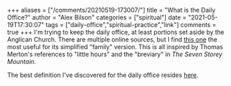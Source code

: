 +++
aliases = ["/comments/20210519-173007/"]
title = "What is the Daily Office?"
author = "Alex Bilson"
categories = ["spiritual"]
date = "2021-05-19T17:30:07"
tags = ["daily-office","spiritual-practice","link"]
comments = true
+++
I'm trying to keep the daily office, at least portions set aside by the Anglican Church. There are multiple online sources, but I find [this one](https://www.dailyoffice2019.com/family/) the most useful for its simplified "family" version. This is all inspired by Thomas Merton's references to "little hours" and the "breviary" in _The Seven Storey Mountain_.

The best definition I've discovered for the daily office resides [here](https://www.anglicanbreviary.net/the-divine-office).

